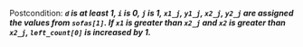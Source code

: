 Postcondition: ***`d` is at least 1, `i` is 0, `j` is 1, `x1_j`, `y1_j`, `x2_j`, `y2_j` are assigned the values from `sofas[1]`. If `x1` is greater than `x2_j` and `x2` is greater than `x2_j`, `left_count[0]` is increased by 1.***
